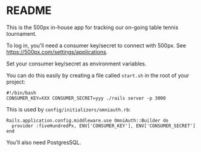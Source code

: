 # README

This is the 500px in-house app for tracking our on-going table tennis tournament.

To log in, you'll need a consumer key/secret to connect with 500px. See https://500px.com/settings/applications.

Set your consumer key/secret as environment variables.

You can do this easily by creating a file called `start.sh` in the root of your project:

    #!/bin/bash
    CONSUMER_KEY=XXX CONSUMER_SECRET=yyy ./rails server -p 3000
    
This is used by `config/initializers/omniauth.rb`:

    Rails.application.config.middleware.use OmniAuth::Builder do
      provider :fiveHundredPx, ENV['CONSUMER_KEY'], ENV['CONSUMER_SECRET']
    end

You'll also need PostgresSQL.
